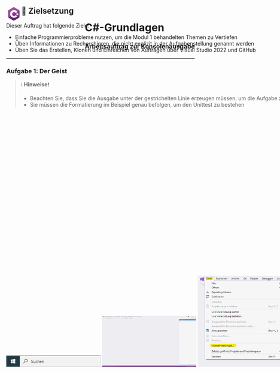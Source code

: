<div id="container" style="white-space:nowrap">

  <div id="image" style="display:inline float: right;">
        <img style="float: left;" src="./AddFiles/C%23_logo.png" alt="drawing" width="8%"/>
  </div>

  <div id="texts" style="display:inline; white-space:nowrap; float: right;"> 
        <h1>C#-Grundlagen</h1>
        <h3>Arbeitsauftrag zur Konsolenausgabe</h3>
</div>

## :dart: Zielsetzung

Dieser Auftrag hat folgende Ziele:

+ Einfache Programmierprobleme nutzen, um die Modul 1 behandelten Themen zu Vertiefen
+ Üben Informationen zu Recherchieren, die nicht explizit in der Aufgabenstellung genannt werden
+ Üben Sie das Erstellen, Klonen und Einreichen von Aufträgen über Visual Studio 2022 und GitHub

---

### Aufgabe 1: Der Geist

 

> :information_source: **Hinweise**:exclamation:
> + Beachten Sie, dass Sie die Ausgabe unter der gestrichelten Linie erzeugen müssen, um die Aufgabe zu bestehen
> + Sie müssen die Formatierung im Beispiel genau befolgen, um den Unittest zu bestehen


<img src="./AddFiles/Suchleiste-windows.PNG" width=50% >
<img src="./AddFiles/startbildschirm.PNG" width=50% >
<img src="./AddFiles/Datei-Kontoeinstellungen.png" width=50% >
<img src="./AddFiles/Anmelden-Microsoft.PNG" width=50% >
<img src="./AddFiles/Anmeldeoption.png" width=50% >
<img src="./AddFiles/GitHub-Anmeldung.png" width=50% >
<img src="./AddFiles/Angemeldet.PNG" width=50% >
<img src="./AddFiles/Neues-Projekt.png" width=50% >
<img src="./AddFiles/Neues-Konsolenprojekt.PNG" width=50% >
<img src="./AddFiles/Projektnamen-festlegen.PNG" width=50% >
<img src="./AddFiles/Framework.PNG" width=50% >
<img src="./AddFiles/Debuggen.png" width=50% >
<img src="./AddFiles/Projektmappe.PNG" width=50% >
<img src="./AddFiles/Neues-Projekt-hinzu.png" width=50% >
<img src="./AddFiles/Zweiter-Projektname.PNG" width=50% >
<img src="./AddFiles/Änderung-zweites-Projekt.PNG" width=50% >
<img src="./AddFiles/AlsStartprojekt-festlegen.png" width=50% >
<img src="./AddFiles/Quellcodeverwaltung-hinzufügen.png" width=50% >
<img src="./AddFiles/repo-veröffentlichen.png" width=50% >
<img src="./AddFiles/Ansicht-öffnen.png" width=50% >
<img src="./AddFiles/Bearbeiten.PNG" width=50% >
<img src="./AddFiles/commit-lokal.png" width=50% >
<img src="./AddFiles/erster-push.png" width=50% >
<img src="./AddFiles/browser-commit.png" width=50% >
<img src="./AddFiles/fetch-pull.png" width=50% >
<img src="./AddFiles/Repository-löschen.png" width=50% >
<img src="./AddFiles/url-klonen.png" width=50% >
<img src="./AddFiles/repo-klonen.png" width=50% >
<img src="./AddFiles/klonen.png" width=50% >

